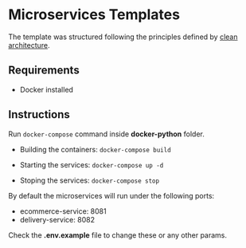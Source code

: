 # Microservices Templates

The template was structured following the principles defined by [clean architecture](https://www.oreilly.com/library/view/clean-architecture-a/9780134494272/).

## Requirements
- Docker installed

## Instructions
Run ```docker-compose``` command inside **docker-python** folder.

* Building the containers: ```docker-compose build```

* Starting the services: ```docker-compose up -d```

* Stoping the services: ```docker-compose stop```

By default the microservices will run under the following ports:
- ecommerce-service: 8081
- delivery-service: 8082 

Check the **.env.example** file to change these or any other params.